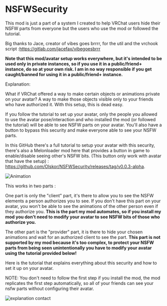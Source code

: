 # NSFWSecurity
This mod is just a part of a system I created to help VRChat users hide their NSFW parts from everyone but the users who use the mod or followed the tutorial.

Big thanks to Jace, creator of vibes goes brrrr, for the util and the vrchook script :https://gitlab.com/jacefax/vibegoesbrrr

<b>Note that this mod/avatar setup works everywhere, but it's intended to be used only in private instances, so if you use it in a public/friend+ instance, do so at your own risk. I am in no way responsible if you get caught/banned for using it in a public/friend+ instance.</b>

Explanation:

What if VRChat offered a way to make certain objects or animations private on your avatar? A way to make those objects visible only to your friends who have authorized it. With this setup, this is dead easy.

If you follow the tutorial to set up your avatar, only the people you allowed to use the avatar pose/interaction and who installed the mod (or followed the tutorial) will be able to see NSFW parts on your avatar. You'll also have a button to bypass this security and make everyone able to see your NSFW parts.

In this GitHub there's a full tutorial to setup your avatar with this security, there's also a Melonloader mod here that provides a button in game to enable/disable seeing other's NSFW bits. (This button only work with avatar that have the setup) : https://github.com/Olskor/NSFWSecurity/releases/tag/v0.0.3-alpha.

![Animation](https://user-images.githubusercontent.com/105324070/171660715-2f53686b-1111-4aeb-beca-34b5949bc04c.gif)

This works in two parts :

One part is only the "client" part, it's there to allow you to see the NSFW elements a person authorizes you to see. If you don't have this part on your avatar, you won't be able to see the animations of the other person even if they authorize you. <b>This is the part my mod automates, so if you install my mod you don't need to modify your avatar to see NSFW bits of those who authorize you.</b>

The other part is the "provider" part, it is there to hide your chosen animations and wait for an authorized client to see the part. <b>This part is not supported by my mod because it's too complex, to protect your NSFW parts from being seen unintentionally you have to modify your avatar using the tutorial provided below!</b>

Here is the tutorial that explains everything about this security and how to set it up on your avatar.

NOTE: You don't need to follow the first step if you install the mod, the mod replicates the first step automatically, so all of your friends can see your nsfw parts without configuring their avatar. 

![explanation contact](https://user-images.githubusercontent.com/105324070/171626554-f3cc1c64-8fc4-4e82-b8a4-5e7a51e91207.png)
